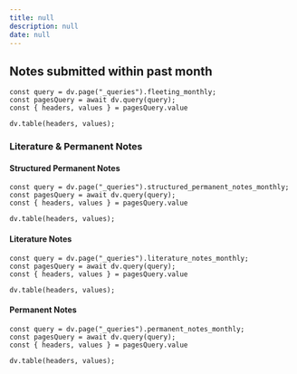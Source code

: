 ```yaml
---
title: null
description: null
date: null
---
```


## Notes submitted within past month

```dataviewjs
const query = dv.page("_queries").fleeting_monthly;
const pagesQuery = await dv.query(query);
const { headers, values } = pagesQuery.value

dv.table(headers, values);
```

### Literature & Permanent Notes

#### Structured Permanent Notes

```dataviewjs
const query = dv.page("_queries").structured_permanent_notes_monthly;
const pagesQuery = await dv.query(query);
const { headers, values } = pagesQuery.value

dv.table(headers, values);
```

#### Literature Notes

```dataviewjs
const query = dv.page("_queries").literature_notes_monthly;
const pagesQuery = await dv.query(query);
const { headers, values } = pagesQuery.value

dv.table(headers, values);
```

#### Permanent Notes

```dataviewjs
const query = dv.page("_queries").permanent_notes_monthly;
const pagesQuery = await dv.query(query);
const { headers, values } = pagesQuery.value

dv.table(headers, values);
```

